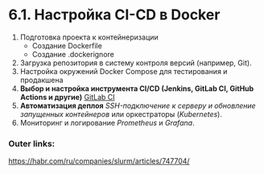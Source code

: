   

# 6.1. Настройка CI-CD в Docker

1. Подготовка проекта к контейнеризации
	- Создание Dockerfile
	- Создание .dockerignore
2. Загрузка репозитория в систему контроля версий (например, Git). 
3. Настройка окружений Docker Compose для тестирования и продакшена
4. **Выбор и настройка инструмента CI/CD (Jenkins, GitLab CI, GitHub Actions и другие)** 
	[GitLab CI](examples/GitLab%20CI/GitLab%20CI.md)
5. **Автоматизация деплоя**
	*SSH-подключение к серверу и обновление запущенных контейнеров* или оркестраторы (*Kubernetes*).
6. Мониторинг и логирование
	*Prometheus* и *Grafana*.

### Outer links:
https://habr.com/ru/companies/slurm/articles/747704/

